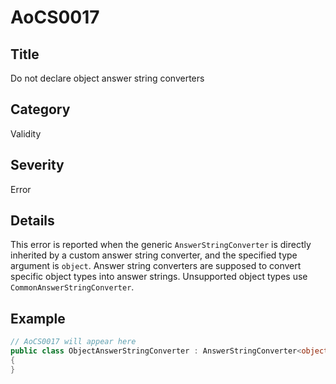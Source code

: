 # AoCS0017

## Title
Do not declare object answer string converters

## Category
Validity

## Severity
Error

## Details
This error is reported when the generic `AnswerStringConverter` is directly inherited by a custom answer string converter, and the specified type argument is `object`. Answer string converters are supposed to convert specific object types into answer strings. Unsupported object types use `CommonAnswerStringConverter`.

## Example
```csharp
// AoCS0017 will appear here
public class ObjectAnswerStringConverter : AnswerStringConverter<object>
{
}
```

